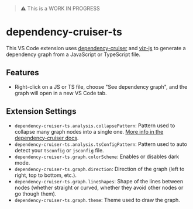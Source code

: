 > ⚠️ This is a WORK IN PROGRESS

# dependency-cruiser-ts

This VS Code extension uses [dependency-cruiser](https://github.com/sverweij/dependency-cruiser) and [viz-js](https://github.com/mdaines/viz-js) to generate a dependency graph from a JavaScript or TypeScript file.

## Features

- Right-click on a JS or TS file, choose "See dependency graph", and the graph will open in a new VS Code tab.

## Extension Settings

* `dependency-cruiser-ts.analysis.collapsePattern`: Pattern used to collapse many graph nodes into a single one. [More info in the dependency-cruiser docs](https://github.com/sverweij/dependency-cruiser/blob/main/doc/options-reference.md#summarising-collapsepattern-dot-and-archi-reporters).
* `dependency-cruiser-ts.analysis.tsConfigPattern`: Pattern used to auto detect your `tsconfig` or `jsconfig` file.
* `dependency-cruiser-ts.graph.colorScheme`: Enables or disables dark mode.
* `dependency-cruiser-ts.graph.direction`: Direction of the graph (left to right, top to bottom, etc.).
* `dependency-cruiser-ts.graph.lineShapes`: Shape of the lines between nodes (whether straight or curved, whether they avoid other nodes or go though them).
* `dependency-cruiser-ts.graph.theme`: Theme used to draw the graph.